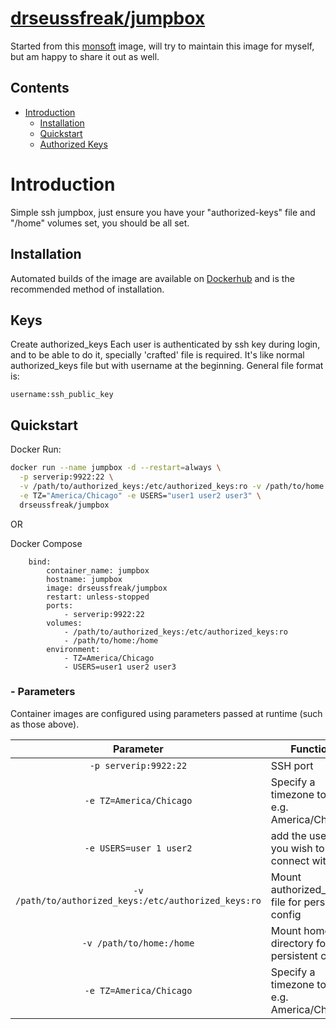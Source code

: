 # [drseussfreak/jumpbox](https://hub.docker.com/r/drseussfreak/jumpbox)

Started from this [monsoft](https://github.com/monsoft/ssh-docker-jumpbox) image, will try to maintain this image for myself, but am happy to share it out as well.

## Contents
- [Introduction](#introduction)
  - [Installation](#installation)
  - [Quickstart](#quickstart)
  - [Authorized Keys](#keys)

# Introduction

Simple ssh jumpbox, just ensure you have your "authorized-keys" file and "/home" volumes set, you should be all set.

## Installation

Automated builds of the image are available on [Dockerhub](https://hub.docker.com/r/drseussfreak/jumpbox) and is the recommended method of installation.

## Keys
Create authorized_keys
Each user is authenticated by ssh key during login, and to be able to do it, specially 'crafted' file is required. It's like normal authorized_keys file but with username at the beginning. General file format is:
```
username:ssh_public_key
```

## Quickstart

Docker Run:

```bash
docker run --name jumpbox -d --restart=always \
  -p serverip:9922:22 \
  -v /path/to/authorized_keys:/etc/authorized_keys:ro -v /path/to/home:/home \
  -e TZ="America/Chicago" -e USERS="user1 user2 user3" \
  drseussfreak/jumpbox
```

OR

Docker Compose

```
    bind:
        container_name: jumpbox
        hostname: jumpbox
        image: drseussfreak/jumpbox
        restart: unless-stopped
        ports:
            - serverip:9922:22
        volumes:
            - /path/to/authorized_keys:/etc/authorized_keys:ro
            - /path/to/home:/home
        environment:
            - TZ=America/Chicago
            - USERS=user1 user2 user3
```

### - Parameters

Container images are configured using parameters passed at runtime (such as those above). 

| Parameter | Function |
| :----: | --- |
| `-p serverip:9922:22` | SSH port|
| `-e TZ=America/Chicago` | Specify a timezone to use e.g. America/Chicago |
| `-e USERS=user 1 user2` | add the users you wish to connect with. |
| `-v /path/to/authorized_keys:/etc/authorized_keys:ro` | Mount authorized_keys file for persistent config  |
| `-v /path/to/home:/home` | Mount home directory for persistent config  |
| `-e TZ=America/Chicago` | Specify a timezone to use e.g. America/Chicago |
